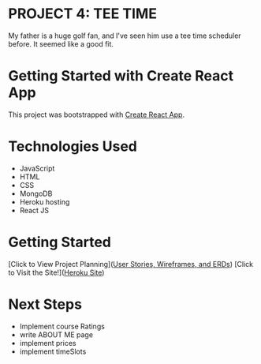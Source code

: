 # PROJECT 4: TEE TIME

My father is a huge golf fan, and I've seen him use a tee time scheduler before. It seemed like a good fit.

# Getting Started with Create React App

This project was bootstrapped with [Create React App](https://github.com/facebook/create-react-app).

# Technologies Used

- JavaScript
- HTML
- CSS
- MongoDB
- Heroku hosting
- React JS

# Getting Started

[Click to View Project Planning]([User Stories, Wireframes, and ERDs](https://trello.com/b/dxwPn2D5/tee-time-scheduler))
[Click to Visit the Site!]([Heroku Site](https://teetime-usa-6d9c475c5cdf.herokuapp.com/))

# Next Steps

- Implement course Ratings
- write ABOUT ME page
- implement prices
- implement timeSlots